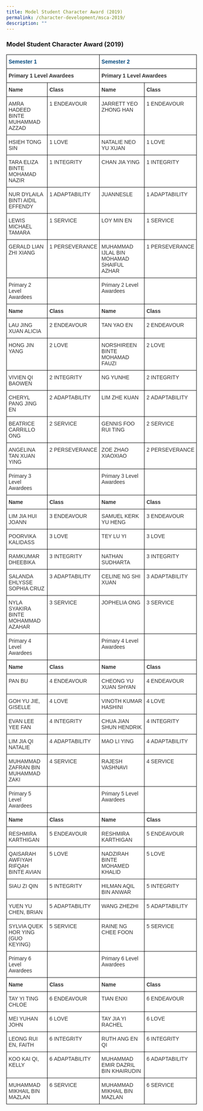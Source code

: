 ```yaml
---
title: Model Student Character Award (2019)
permalink: /character-development/msca-2019/
description: ""
---
```

### Model Student Character Award (2019)

<table style="border-collapse:collapse;border-spacing:0" class="tg"><thead><tr><th style="background-color:#FFF;border-color:#000000;border-style:solid;border-width:1px;color:#03497E;font-family:Arial, sans-serif;font-size:14px;font-weight:bold;overflow:hidden;padding:10px 5px;text-align:left;vertical-align:top;word-break:normal" colspan="2"><span style="font-weight:bold;color:#03497E;background-color:#FFF">Semester 1</span></th><th style="background-color:#FFF;border-color:#000000;border-style:solid;border-width:1px;color:#03497E;font-family:Arial, sans-serif;font-size:14px;font-weight:bold;overflow:hidden;padding:10px 5px;text-align:left;vertical-align:top;word-break:normal" colspan="2"><span style="font-weight:bold;color:#03497E;background-color:#FFF">Semester 2</span></th></tr></thead><tbody><tr><td style="background-color:#FFF;border-color:#000000;border-style:solid;border-width:1px;color:#303030;font-family:Arial, sans-serif;font-size:14px;font-weight:bold;overflow:hidden;padding:10px 5px;text-align:left;vertical-align:top;word-break:normal" colspan="2"><span style="font-weight:bold;color:#303030;background-color:#FFF">Primary 1 Level Awardees</span></td><td style="background-color:#FFF;border-color:#000000;border-style:solid;border-width:1px;color:#303030;font-family:Arial, sans-serif;font-size:14px;font-weight:bold;overflow:hidden;padding:10px 5px;text-align:left;vertical-align:top;word-break:normal" colspan="2"><span style="font-weight:bold;color:#303030;background-color:#FFF">Primary 1 Level Awardees</span></td></tr><tr><td style="background-color:#FFF;border-color:#000000;border-style:solid;border-width:1px;color:#303030;font-family:Arial, sans-serif;font-size:14px;font-weight:bold;overflow:hidden;padding:10px 5px;text-align:left;vertical-align:top;word-break:normal"><span style="font-weight:bold;color:#303030;background-color:#FFF">Name</span></td><td style="background-color:#FFF;border-color:#000000;border-style:solid;border-width:1px;color:#303030;font-family:Arial, sans-serif;font-size:14px;font-weight:bold;overflow:hidden;padding:10px 5px;text-align:left;vertical-align:top;word-break:normal"><span style="font-weight:bold;color:#303030;background-color:#FFF">Class</span></td><td style="background-color:#FFF;border-color:#000000;border-style:solid;border-width:1px;color:#303030;font-family:Arial, sans-serif;font-size:14px;font-weight:bold;overflow:hidden;padding:10px 5px;text-align:left;vertical-align:top;word-break:normal"><span style="font-weight:bold;color:#303030;background-color:#FFF">Name</span></td><td style="background-color:#FFF;border-color:#000000;border-style:solid;border-width:1px;color:#303030;font-family:Arial, sans-serif;font-size:14px;font-weight:bold;overflow:hidden;padding:10px 5px;text-align:left;vertical-align:top;word-break:normal"><span style="font-weight:bold;color:#303030;background-color:#FFF">Class</span></td></tr><tr><td style="background-color:#FFF;border-color:#000000;border-style:solid;border-width:1px;color:#303030;font-family:Arial, sans-serif;font-size:14px;overflow:hidden;padding:10px 5px;text-align:left;vertical-align:top;word-break:normal"><span style="color:#303030;background-color:#FFF">AMRA HADEED BINTE MUHAMMAD AZZAD  </span><br></td><td style="background-color:#FFF;border-color:#000000;border-style:solid;border-width:1px;color:#303030;font-family:Arial, sans-serif;font-size:14px;overflow:hidden;padding:10px 5px;text-align:left;vertical-align:top;word-break:normal"><span style="color:#303030;background-color:#FFF">1 ENDEAVOUR</span></td><td style="background-color:#FFF;border-color:#000000;border-style:solid;border-width:1px;color:#303030;font-family:Arial, sans-serif;font-size:14px;overflow:hidden;padding:10px 5px;text-align:left;vertical-align:top;word-break:normal"><span style="color:#303030;background-color:#FFF">JARRETT YEO ZHONG HAN</span><br></td><td style="background-color:#FFF;border-color:#000000;border-style:solid;border-width:1px;color:#303030;font-family:Arial, sans-serif;font-size:14px;overflow:hidden;padding:10px 5px;text-align:left;vertical-align:top;word-break:normal"><span style="color:#303030;background-color:#FFF">1 ENDEAVOUR</span></td></tr><tr><td style="background-color:#FFF;border-color:#000000;border-style:solid;border-width:1px;color:#303030;font-family:Arial, sans-serif;font-size:14px;overflow:hidden;padding:10px 5px;text-align:left;vertical-align:top;word-break:normal"><span style="color:#303030;background-color:#FFF">HSIEH TONG SIN </span><br></td><td style="background-color:#FFF;border-color:#000000;border-style:solid;border-width:1px;color:#303030;font-family:Arial, sans-serif;font-size:14px;overflow:hidden;padding:10px 5px;text-align:left;vertical-align:top;word-break:normal"><span style="color:#303030;background-color:#FFF">1 LOVE</span></td><td style="background-color:#FFF;border-color:#000000;border-style:solid;border-width:1px;color:#303030;font-family:Arial, sans-serif;font-size:14px;overflow:hidden;padding:10px 5px;text-align:left;vertical-align:top;word-break:normal"><span style="color:#303030;background-color:#FFF">NATALIE NEO YU XUAN</span><br></td><td style="background-color:#FFF;border-color:#000000;border-style:solid;border-width:1px;color:#303030;font-family:Arial, sans-serif;font-size:14px;overflow:hidden;padding:10px 5px;text-align:left;vertical-align:top;word-break:normal"><span style="color:#303030;background-color:#FFF">1 LOVE</span></td></tr><tr><td style="background-color:#FFF;border-color:#000000;border-style:solid;border-width:1px;color:#303030;font-family:Arial, sans-serif;font-size:14px;overflow:hidden;padding:10px 5px;text-align:left;vertical-align:top;word-break:normal"><span style="color:#303030;background-color:#FFF">TARA ELIZA BINTE MOHAMAD NAZIR</span><br></td><td style="background-color:#FFF;border-color:#000000;border-style:solid;border-width:1px;color:#303030;font-family:Arial, sans-serif;font-size:14px;overflow:hidden;padding:10px 5px;text-align:left;vertical-align:top;word-break:normal"><span style="color:#303030;background-color:#FFF">1 INTEGRITY</span></td><td style="background-color:#FFF;border-color:#000000;border-style:solid;border-width:1px;color:#303030;font-family:Arial, sans-serif;font-size:14px;overflow:hidden;padding:10px 5px;text-align:left;vertical-align:top;word-break:normal"><span style="color:#303030;background-color:#FFF">CHAN JIA YING</span><br></td><td style="background-color:#FFF;border-color:#000000;border-style:solid;border-width:1px;color:#303030;font-family:Arial, sans-serif;font-size:14px;overflow:hidden;padding:10px 5px;text-align:left;vertical-align:top;word-break:normal"><span style="color:#303030;background-color:#FFF">1 INTEGRITY</span></td></tr><tr><td style="background-color:#FFF;border-color:#000000;border-style:solid;border-width:1px;color:#303030;font-family:Arial, sans-serif;font-size:14px;overflow:hidden;padding:10px 5px;text-align:left;vertical-align:top;word-break:normal"><span style="color:#303030;background-color:#FFF">NUR DYLAILA BINTI AIDIL EFFENDY</span><br></td><td style="background-color:#FFF;border-color:#000000;border-style:solid;border-width:1px;color:#303030;font-family:Arial, sans-serif;font-size:14px;overflow:hidden;padding:10px 5px;text-align:left;vertical-align:top;word-break:normal"><span style="color:#303030;background-color:#FFF">1 ADAPTABILITY</span></td><td style="background-color:#FFF;border-color:#000000;border-style:solid;border-width:1px;color:#303030;font-family:Arial, sans-serif;font-size:14px;overflow:hidden;padding:10px 5px;text-align:left;vertical-align:top;word-break:normal"><span style="color:#303030;background-color:#FFF">JUANNESLE</span><br></td><td style="background-color:#FFF;border-color:#000000;border-style:solid;border-width:1px;color:#303030;font-family:Arial, sans-serif;font-size:14px;overflow:hidden;padding:10px 5px;text-align:left;vertical-align:top;word-break:normal"><span style="color:#303030;background-color:#FFF">1 ADAPTABILITY</span></td></tr><tr><td style="background-color:#FFF;border-color:#000000;border-style:solid;border-width:1px;color:#303030;font-family:Arial, sans-serif;font-size:14px;overflow:hidden;padding:10px 5px;text-align:left;vertical-align:top;word-break:normal"><span style="color:#303030;background-color:#FFF">LEWIS MICHAEL TAMARA</span><br></td><td style="background-color:#FFF;border-color:#000000;border-style:solid;border-width:1px;color:#303030;font-family:Arial, sans-serif;font-size:14px;overflow:hidden;padding:10px 5px;text-align:left;vertical-align:top;word-break:normal"><span style="color:#303030;background-color:#FFF">1 SERVICE</span></td><td style="background-color:#FFF;border-color:#000000;border-style:solid;border-width:1px;color:#303030;font-family:Arial, sans-serif;font-size:14px;overflow:hidden;padding:10px 5px;text-align:left;vertical-align:top;word-break:normal"><span style="color:#303030;background-color:#FFF">LOY MIN EN </span><br></td><td style="background-color:#FFF;border-color:#000000;border-style:solid;border-width:1px;color:#303030;font-family:Arial, sans-serif;font-size:14px;overflow:hidden;padding:10px 5px;text-align:left;vertical-align:top;word-break:normal"><span style="color:#303030;background-color:#FFF">1 SERVICE</span></td></tr><tr><td style="background-color:#FFF;border-color:#000000;border-style:solid;border-width:1px;color:#303030;font-family:Arial, sans-serif;font-size:14px;overflow:hidden;padding:10px 5px;text-align:left;vertical-align:top;word-break:normal"><span style="color:#303030;background-color:#FFF">GERALD LIAN ZHI XIANG</span></td><td style="background-color:#FFF;border-color:#000000;border-style:solid;border-width:1px;color:#303030;font-family:Arial, sans-serif;font-size:14px;overflow:hidden;padding:10px 5px;text-align:left;vertical-align:top;word-break:normal"><span style="color:#303030;background-color:#FFF">1 PERSEVERANCE</span><br></td><td style="background-color:#FFF;border-color:#000000;border-style:solid;border-width:1px;color:#303030;font-family:Arial, sans-serif;font-size:14px;overflow:hidden;padding:10px 5px;text-align:left;vertical-align:top;word-break:normal"><span style="color:#303030;background-color:#FFF">MUHAMMAD IJLAL BIN MOHAMAD SHAIFUL AZHAR</span><br></td><td style="background-color:#FFF;border-color:#000000;border-style:solid;border-width:1px;color:#303030;font-family:Arial, sans-serif;font-size:14px;overflow:hidden;padding:10px 5px;text-align:left;vertical-align:top;word-break:normal"><span style="color:#303030;background-color:#FFF">1 PERSEVERANCE</span><br><br></td></tr><tr><td style="background-color:#FFF;border-color:#000000;border-style:solid;border-width:1px;color:#303030;font-family:Arial, sans-serif;font-size:14px;overflow:hidden;padding:10px 5px;text-align:left;vertical-align:top;word-break:normal"><span style="color:#303030;background-color:#FFF">Primary 2 Level Awardees</span></td><td style="background-color:#FFF;border-color:#000000;border-style:solid;border-width:1px;color:#303030;font-family:Arial, sans-serif;font-size:14px;overflow:hidden;padding:10px 5px;text-align:left;vertical-align:top;word-break:normal"></td><td style="background-color:#FFF;border-color:#000000;border-style:solid;border-width:1px;color:#303030;font-family:Arial, sans-serif;font-size:14px;overflow:hidden;padding:10px 5px;text-align:left;vertical-align:top;word-break:normal"><span style="color:#303030;background-color:#FFF">Primary 2 Level Awardees</span></td><td style="background-color:#FFF;border-color:#000000;border-style:solid;border-width:1px;color:#303030;font-family:Arial, sans-serif;font-size:14px;overflow:hidden;padding:10px 5px;text-align:left;vertical-align:top;word-break:normal"></td></tr><tr><td style="background-color:#FFF;border-color:#000000;border-style:solid;border-width:1px;color:#303030;font-family:Arial, sans-serif;font-size:14px;font-weight:bold;overflow:hidden;padding:10px 5px;text-align:left;vertical-align:top;word-break:normal"><span style="font-weight:bold;color:#303030;background-color:#FFF">Name</span></td><td style="background-color:#FFF;border-color:#000000;border-style:solid;border-width:1px;color:#303030;font-family:Arial, sans-serif;font-size:14px;font-weight:bold;overflow:hidden;padding:10px 5px;text-align:left;vertical-align:top;word-break:normal"><span style="font-weight:bold;color:#303030;background-color:#FFF">Class</span></td><td style="background-color:#FFF;border-color:#000000;border-style:solid;border-width:1px;color:#303030;font-family:Arial, sans-serif;font-size:14px;font-weight:bold;overflow:hidden;padding:10px 5px;text-align:left;vertical-align:top;word-break:normal"><span style="font-weight:bold;color:#303030;background-color:#FFF">Name</span></td><td style="background-color:#FFF;border-color:#000000;border-style:solid;border-width:1px;color:#303030;font-family:Arial, sans-serif;font-size:14px;font-weight:bold;overflow:hidden;padding:10px 5px;text-align:left;vertical-align:top;word-break:normal"><span style="font-weight:bold;color:#303030;background-color:#FFF">Class</span></td></tr><tr><td style="background-color:#FFF;border-color:#000000;border-style:solid;border-width:1px;color:#303030;font-family:Arial, sans-serif;font-size:14px;overflow:hidden;padding:10px 5px;text-align:left;vertical-align:top;word-break:normal"><span style="color:#303030;background-color:#FFF">LAU JING XUAN ALICIA </span><br></td><td style="background-color:#FFF;border-color:#000000;border-style:solid;border-width:1px;color:#303030;font-family:Arial, sans-serif;font-size:14px;overflow:hidden;padding:10px 5px;text-align:left;vertical-align:top;word-break:normal"><span style="color:#303030;background-color:#FFF">2 </span><span style="font-weight:inherit;font-style:inherit;background-color:initial">ENDEAVOUR</span></td><td style="background-color:#FFF;border-color:#000000;border-style:solid;border-width:1px;color:#303030;font-family:Arial, sans-serif;font-size:14px;overflow:hidden;padding:10px 5px;text-align:left;vertical-align:top;word-break:normal"><span style="color:#303030;background-color:#FFF">TAN YAO EN</span><br></td><td style="background-color:#FFF;border-color:#000000;border-style:solid;border-width:1px;color:#303030;font-family:Arial, sans-serif;font-size:14px;overflow:hidden;padding:10px 5px;text-align:left;vertical-align:top;word-break:normal"><span style="color:#303030;background-color:#FFF">2 </span><span style="font-weight:inherit;font-style:inherit;background-color:initial">ENDEAVOUR</span></td></tr><tr><td style="background-color:#FFF;border-color:#000000;border-style:solid;border-width:1px;color:#303030;font-family:Arial, sans-serif;font-size:14px;overflow:hidden;padding:10px 5px;text-align:left;vertical-align:top;word-break:normal"><span style="color:#303030;background-color:#FFF">HONG JIN YANG</span><br></td><td style="background-color:#FFF;border-color:#000000;border-style:solid;border-width:1px;color:#303030;font-family:Arial, sans-serif;font-size:14px;overflow:hidden;padding:10px 5px;text-align:left;vertical-align:top;word-break:normal"><span style="color:#303030;background-color:#FFF">2 </span><span style="font-weight:inherit;font-style:inherit;background-color:initial">LOVE</span></td><td style="background-color:#FFF;border-color:#000000;border-style:solid;border-width:1px;color:#303030;font-family:Arial, sans-serif;font-size:14px;overflow:hidden;padding:10px 5px;text-align:left;vertical-align:top;word-break:normal"><span style="color:#303030;background-color:#FFF">NORSHIREEN BINTE MOHAMAD FAUZI</span><br></td><td style="background-color:#FFF;border-color:#000000;border-style:solid;border-width:1px;color:#303030;font-family:Arial, sans-serif;font-size:14px;overflow:hidden;padding:10px 5px;text-align:left;vertical-align:top;word-break:normal"><span style="color:#303030;background-color:#FFF">2 </span><span style="font-weight:inherit;font-style:inherit;background-color:initial">LOVE</span></td></tr><tr><td style="background-color:#FFF;border-color:#000000;border-style:solid;border-width:1px;color:#303030;font-family:Arial, sans-serif;font-size:14px;overflow:hidden;padding:10px 5px;text-align:left;vertical-align:top;word-break:normal"><span style="color:#303030;background-color:#FFF">VIVIEN QI BAOWEN  </span><br></td><td style="background-color:#FFF;border-color:#000000;border-style:solid;border-width:1px;color:#303030;font-family:Arial, sans-serif;font-size:14px;overflow:hidden;padding:10px 5px;text-align:left;vertical-align:top;word-break:normal"><span style="color:#303030;background-color:#FFF">2 </span><span style="font-weight:inherit;font-style:inherit;background-color:initial">INTEGRITY</span></td><td style="background-color:#FFF;border-color:#000000;border-style:solid;border-width:1px;color:#303030;font-family:Arial, sans-serif;font-size:14px;overflow:hidden;padding:10px 5px;text-align:left;vertical-align:top;word-break:normal"><span style="color:#303030;background-color:#FFF">NG YUNHE</span><br></td><td style="background-color:#FFF;border-color:#000000;border-style:solid;border-width:1px;color:#303030;font-family:Arial, sans-serif;font-size:14px;overflow:hidden;padding:10px 5px;text-align:left;vertical-align:top;word-break:normal"><span style="color:#303030;background-color:#FFF">2 </span><span style="font-weight:inherit;font-style:inherit;background-color:initial">INTEGRITY</span></td></tr><tr><td style="background-color:#FFF;border-color:#000000;border-style:solid;border-width:1px;color:#303030;font-family:Arial, sans-serif;font-size:14px;overflow:hidden;padding:10px 5px;text-align:left;vertical-align:top;word-break:normal"><span style="color:#303030;background-color:#FFF">CHERYL PANG JING EN</span><br></td><td style="background-color:#FFF;border-color:#000000;border-style:solid;border-width:1px;color:#303030;font-family:Arial, sans-serif;font-size:14px;overflow:hidden;padding:10px 5px;text-align:left;vertical-align:top;word-break:normal"><span style="color:#303030;background-color:#FFF">2 </span><span style="font-weight:inherit;font-style:inherit;background-color:initial">ADAPTABILITY</span></td><td style="background-color:#FFF;border-color:#000000;border-style:solid;border-width:1px;color:#303030;font-family:Arial, sans-serif;font-size:14px;overflow:hidden;padding:10px 5px;text-align:left;vertical-align:top;word-break:normal"><span style="color:#303030;background-color:#FFF">LIM ZHE KUAN</span><br></td><td style="background-color:#FFF;border-color:#000000;border-style:solid;border-width:1px;color:#303030;font-family:Arial, sans-serif;font-size:14px;overflow:hidden;padding:10px 5px;text-align:left;vertical-align:top;word-break:normal"><span style="color:#303030;background-color:#FFF">2 </span><span style="font-weight:inherit;font-style:inherit;background-color:initial">ADAPTABILITY</span></td></tr><tr><td style="background-color:#FFF;border-color:#000000;border-style:solid;border-width:1px;color:#303030;font-family:Arial, sans-serif;font-size:14px;overflow:hidden;padding:10px 5px;text-align:left;vertical-align:top;word-break:normal"><span style="color:#303030;background-color:#FFF">BEATRICE CARRILLO ONG </span><br></td><td style="background-color:#FFF;border-color:#000000;border-style:solid;border-width:1px;color:#303030;font-family:Arial, sans-serif;font-size:14px;overflow:hidden;padding:10px 5px;text-align:left;vertical-align:top;word-break:normal"><span style="color:#303030;background-color:#FFF">2 </span><span style="font-weight:inherit;font-style:inherit;background-color:initial">SERVICE</span></td><td style="background-color:#FFF;border-color:#000000;border-style:solid;border-width:1px;color:#303030;font-family:Arial, sans-serif;font-size:14px;overflow:hidden;padding:10px 5px;text-align:left;vertical-align:top;word-break:normal"><span style="color:#303030;background-color:#FFF">GENNIS FOO RUI TING</span><br></td><td style="background-color:#FFF;border-color:#000000;border-style:solid;border-width:1px;color:#303030;font-family:Arial, sans-serif;font-size:14px;overflow:hidden;padding:10px 5px;text-align:left;vertical-align:top;word-break:normal"><span style="color:#303030;background-color:#FFF">2 </span><span style="font-weight:inherit;font-style:inherit;background-color:initial">SERVICE</span></td></tr><tr><td style="background-color:#FFF;border-color:#000000;border-style:solid;border-width:1px;color:#303030;font-family:Arial, sans-serif;font-size:14px;overflow:hidden;padding:10px 5px;text-align:left;vertical-align:top;word-break:normal"><span style="color:#303030;background-color:#FFF">ANGELINA TAN XUAN YING</span><br></td><td style="background-color:#FFF;border-color:#000000;border-style:solid;border-width:1px;color:#303030;font-family:Arial, sans-serif;font-size:14px;overflow:hidden;padding:10px 5px;text-align:left;vertical-align:top;word-break:normal"><span style="color:#303030;background-color:#FFF">2 </span><span style="font-weight:inherit;font-style:inherit;background-color:initial">PERSEVERANCE</span></td><td style="background-color:#FFF;border-color:#000000;border-style:solid;border-width:1px;color:#303030;font-family:Arial, sans-serif;font-size:14px;overflow:hidden;padding:10px 5px;text-align:left;vertical-align:top;word-break:normal"><span style="color:#303030;background-color:#FFF">ZOE ZHAO XIAOXIAO</span><br></td><td style="background-color:#FFF;border-color:#000000;border-style:solid;border-width:1px;color:#303030;font-family:Arial, sans-serif;font-size:14px;overflow:hidden;padding:10px 5px;text-align:left;vertical-align:top;word-break:normal"><span style="color:#303030;background-color:#FFF">2 </span><span style="font-weight:inherit;font-style:inherit;background-color:initial">PERSEVERANCE</span></td></tr><tr><td style="background-color:#FFF;border-color:#000000;border-style:solid;border-width:1px;color:#303030;font-family:Arial, sans-serif;font-size:14px;overflow:hidden;padding:10px 5px;text-align:left;vertical-align:top;word-break:normal"><span style="color:#303030;background-color:#FFF">Primary 3 Level Awardees</span></td><td style="background-color:#FFF;border-color:#000000;border-style:solid;border-width:1px;color:#303030;font-family:Arial, sans-serif;font-size:14px;overflow:hidden;padding:10px 5px;text-align:left;vertical-align:top;word-break:normal"></td><td style="background-color:#FFF;border-color:#000000;border-style:solid;border-width:1px;color:#303030;font-family:Arial, sans-serif;font-size:14px;overflow:hidden;padding:10px 5px;text-align:left;vertical-align:top;word-break:normal"><span style="color:#303030;background-color:#FFF">Primary 3 Level Awardees</span></td><td style="background-color:#FFF;border-color:#000000;border-style:solid;border-width:1px;color:#303030;font-family:Arial, sans-serif;font-size:14px;overflow:hidden;padding:10px 5px;text-align:left;vertical-align:top;word-break:normal"></td></tr><tr><td style="background-color:#FFF;border-color:#000000;border-style:solid;border-width:1px;color:#303030;font-family:Arial, sans-serif;font-size:14px;font-weight:bold;overflow:hidden;padding:10px 5px;text-align:left;vertical-align:top;word-break:normal"><span style="font-weight:bold;color:#303030;background-color:#FFF">Name</span></td><td style="background-color:#FFF;border-color:#000000;border-style:solid;border-width:1px;color:#303030;font-family:Arial, sans-serif;font-size:14px;font-weight:bold;overflow:hidden;padding:10px 5px;text-align:left;vertical-align:top;word-break:normal"><span style="font-weight:bold;color:#303030;background-color:#FFF">Class</span></td><td style="background-color:#FFF;border-color:#000000;border-style:solid;border-width:1px;color:#303030;font-family:Arial, sans-serif;font-size:14px;font-weight:bold;overflow:hidden;padding:10px 5px;text-align:left;vertical-align:top;word-break:normal"><span style="font-weight:bold;color:#303030;background-color:#FFF">Name</span></td><td style="background-color:#FFF;border-color:#000000;border-style:solid;border-width:1px;color:#303030;font-family:Arial, sans-serif;font-size:14px;font-weight:bold;overflow:hidden;padding:10px 5px;text-align:left;vertical-align:top;word-break:normal"><span style="font-weight:bold;color:#303030;background-color:#FFF">Class</span></td></tr><tr><td style="background-color:#FFF;border-color:#000000;border-style:solid;border-width:1px;color:#303030;font-family:Arial, sans-serif;font-size:14px;overflow:hidden;padding:10px 5px;text-align:left;vertical-align:top;word-break:normal"><span style="color:#303030;background-color:#FFF">LIM JIA HUI JOANN</span><br></td><td style="background-color:#FFF;border-color:#000000;border-style:solid;border-width:1px;color:#303030;font-family:Arial, sans-serif;font-size:14px;overflow:hidden;padding:10px 5px;text-align:left;vertical-align:top;word-break:normal"><span style="color:#303030;background-color:#FFF">3 </span><span style="font-weight:inherit;font-style:inherit;background-color:initial">ENDEAVOUR</span></td><td style="background-color:#FFF;border-color:#000000;border-style:solid;border-width:1px;color:#303030;font-family:Arial, sans-serif;font-size:14px;overflow:hidden;padding:10px 5px;text-align:left;vertical-align:top;word-break:normal"><span style="color:#303030;background-color:#FFF">SAMUEL KERK YU HENG</span><br></td><td style="background-color:#FFF;border-color:#000000;border-style:solid;border-width:1px;color:#303030;font-family:Arial, sans-serif;font-size:14px;overflow:hidden;padding:10px 5px;text-align:left;vertical-align:top;word-break:normal"><span style="color:#303030;background-color:#FFF">3 </span><span style="font-weight:inherit;font-style:inherit;background-color:initial">ENDEAVOUR</span></td></tr><tr><td style="background-color:#FFF;border-color:#000000;border-style:solid;border-width:1px;color:#303030;font-family:Arial, sans-serif;font-size:14px;overflow:hidden;padding:10px 5px;text-align:left;vertical-align:top;word-break:normal"><span style="color:#303030;background-color:#FFF">POORVIKA KALIDASS </span><br></td><td style="background-color:#FFF;border-color:#000000;border-style:solid;border-width:1px;color:#303030;font-family:Arial, sans-serif;font-size:14px;overflow:hidden;padding:10px 5px;text-align:left;vertical-align:top;word-break:normal"><span style="color:#303030;background-color:#FFF">3 </span><span style="font-weight:inherit;font-style:inherit;background-color:initial">LOVE</span></td><td style="background-color:#FFF;border-color:#000000;border-style:solid;border-width:1px;color:#303030;font-family:Arial, sans-serif;font-size:14px;overflow:hidden;padding:10px 5px;text-align:left;vertical-align:top;word-break:normal"><span style="color:#303030;background-color:#FFF">TEY LU YI</span><br></td><td style="background-color:#FFF;border-color:#000000;border-style:solid;border-width:1px;color:#303030;font-family:Arial, sans-serif;font-size:14px;overflow:hidden;padding:10px 5px;text-align:left;vertical-align:top;word-break:normal"><span style="color:#303030;background-color:#FFF">3 </span><span style="font-weight:inherit;font-style:inherit;background-color:initial">LOVE</span></td></tr><tr><td style="background-color:#FFF;border-color:#000000;border-style:solid;border-width:1px;color:#303030;font-family:Arial, sans-serif;font-size:14px;overflow:hidden;padding:10px 5px;text-align:left;vertical-align:top;word-break:normal"><span style="color:#303030;background-color:#FFF">RAMKUMAR DHEEBIKA</span><br></td><td style="background-color:#FFF;border-color:#000000;border-style:solid;border-width:1px;color:#303030;font-family:Arial, sans-serif;font-size:14px;overflow:hidden;padding:10px 5px;text-align:left;vertical-align:top;word-break:normal"><span style="color:#303030;background-color:#FFF">3 </span><span style="font-weight:inherit;font-style:inherit;background-color:initial">INTEGRITY</span></td><td style="background-color:#FFF;border-color:#000000;border-style:solid;border-width:1px;color:#303030;font-family:Arial, sans-serif;font-size:14px;overflow:hidden;padding:10px 5px;text-align:left;vertical-align:top;word-break:normal"><span style="color:#303030;background-color:#FFF">NATHAN SUDHARTA</span><br></td><td style="background-color:#FFF;border-color:#000000;border-style:solid;border-width:1px;color:#303030;font-family:Arial, sans-serif;font-size:14px;overflow:hidden;padding:10px 5px;text-align:left;vertical-align:top;word-break:normal"><span style="color:#303030;background-color:#FFF">3 </span><span style="font-weight:inherit;font-style:inherit;background-color:initial">INTEGRITY</span></td></tr><tr><td style="background-color:#FFF;border-color:#000000;border-style:solid;border-width:1px;color:#303030;font-family:Arial, sans-serif;font-size:14px;overflow:hidden;padding:10px 5px;text-align:left;vertical-align:top;word-break:normal"><span style="color:#303030;background-color:#FFF">SALANDA EHLYSSE SOPHIA CRUZ</span><br></td><td style="background-color:#FFF;border-color:#000000;border-style:solid;border-width:1px;color:#303030;font-family:Arial, sans-serif;font-size:14px;overflow:hidden;padding:10px 5px;text-align:left;vertical-align:top;word-break:normal"><span style="color:#303030;background-color:#FFF">3 </span><span style="font-weight:inherit;font-style:inherit;background-color:initial">ADAPTABILITY</span></td><td style="background-color:#FFF;border-color:#000000;border-style:solid;border-width:1px;color:#303030;font-family:Arial, sans-serif;font-size:14px;overflow:hidden;padding:10px 5px;text-align:left;vertical-align:top;word-break:normal"><span style="color:#303030;background-color:#FFF">CELINE NG SHI XUAN</span><br></td><td style="background-color:#FFF;border-color:#000000;border-style:solid;border-width:1px;color:#303030;font-family:Arial, sans-serif;font-size:14px;overflow:hidden;padding:10px 5px;text-align:left;vertical-align:top;word-break:normal"><span style="color:#303030;background-color:#FFF">3 </span><span style="font-weight:inherit;font-style:inherit;background-color:initial">ADAPTABILITY</span></td></tr><tr><td style="background-color:#FFF;border-color:#000000;border-style:solid;border-width:1px;color:#303030;font-family:Arial, sans-serif;font-size:14px;overflow:hidden;padding:10px 5px;text-align:left;vertical-align:top;word-break:normal"><span style="color:#303030;background-color:#FFF">NYLA SYAKIRA BINTE MOHAMMAD AZAHAR</span><br></td><td style="background-color:#FFF;border-color:#000000;border-style:solid;border-width:1px;color:#303030;font-family:Arial, sans-serif;font-size:14px;overflow:hidden;padding:10px 5px;text-align:left;vertical-align:top;word-break:normal"><span style="color:#303030;background-color:#FFF">3 </span><span style="font-weight:inherit;font-style:inherit;background-color:initial">SERVICE</span></td><td style="background-color:#FFF;border-color:#000000;border-style:solid;border-width:1px;color:#303030;font-family:Arial, sans-serif;font-size:14px;overflow:hidden;padding:10px 5px;text-align:left;vertical-align:top;word-break:normal"><span style="color:#303030;background-color:#FFF">JOPHELIA ONG</span><br></td><td style="background-color:#FFF;border-color:#000000;border-style:solid;border-width:1px;color:#303030;font-family:Arial, sans-serif;font-size:14px;overflow:hidden;padding:10px 5px;text-align:left;vertical-align:top;word-break:normal"><span style="color:#303030;background-color:#FFF">3 </span><span style="font-weight:inherit;font-style:inherit;background-color:initial">SERVICE</span></td></tr><tr><td style="background-color:#FFF;border-color:#000000;border-style:solid;border-width:1px;color:#303030;font-family:Arial, sans-serif;font-size:14px;overflow:hidden;padding:10px 5px;text-align:left;vertical-align:top;word-break:normal"><span style="color:#303030;background-color:#FFF">Primary 4 Level Awardees</span></td><td style="background-color:#FFF;border-color:#000000;border-style:solid;border-width:1px;color:#303030;font-family:Arial, sans-serif;font-size:14px;overflow:hidden;padding:10px 5px;text-align:left;vertical-align:top;word-break:normal"></td><td style="background-color:#FFF;border-color:#000000;border-style:solid;border-width:1px;color:#303030;font-family:Arial, sans-serif;font-size:14px;overflow:hidden;padding:10px 5px;text-align:left;vertical-align:top;word-break:normal"><span style="color:#303030;background-color:#FFF">Primary 4 Level Awardees</span></td><td style="background-color:#FFF;border-color:#000000;border-style:solid;border-width:1px;color:#303030;font-family:Arial, sans-serif;font-size:14px;overflow:hidden;padding:10px 5px;text-align:left;vertical-align:top;word-break:normal"></td></tr><tr><td style="background-color:#FFF;border-color:#000000;border-style:solid;border-width:1px;color:#303030;font-family:Arial, sans-serif;font-size:14px;font-weight:bold;overflow:hidden;padding:10px 5px;text-align:left;vertical-align:top;word-break:normal"><span style="font-weight:bold;color:#303030;background-color:#FFF">Name</span></td><td style="background-color:#FFF;border-color:#000000;border-style:solid;border-width:1px;color:#303030;font-family:Arial, sans-serif;font-size:14px;font-weight:bold;overflow:hidden;padding:10px 5px;text-align:left;vertical-align:top;word-break:normal"><span style="font-weight:bold;color:#303030;background-color:#FFF">Class</span></td><td style="background-color:#FFF;border-color:#000000;border-style:solid;border-width:1px;color:#303030;font-family:Arial, sans-serif;font-size:14px;font-weight:bold;overflow:hidden;padding:10px 5px;text-align:left;vertical-align:top;word-break:normal"><span style="font-weight:bold;color:#303030;background-color:#FFF">Name</span></td><td style="background-color:#FFF;border-color:#000000;border-style:solid;border-width:1px;color:#303030;font-family:Arial, sans-serif;font-size:14px;font-weight:bold;overflow:hidden;padding:10px 5px;text-align:left;vertical-align:top;word-break:normal"><span style="font-weight:bold;color:#303030;background-color:#FFF">Class</span></td></tr><tr><td style="background-color:#FFF;border-color:#000000;border-style:solid;border-width:1px;color:#303030;font-family:Arial, sans-serif;font-size:14px;overflow:hidden;padding:10px 5px;text-align:left;vertical-align:top;word-break:normal"><span style="color:#303030;background-color:#FFF">PAN BU</span><br></td><td style="background-color:#FFF;border-color:#000000;border-style:solid;border-width:1px;color:#303030;font-family:Arial, sans-serif;font-size:14px;overflow:hidden;padding:10px 5px;text-align:left;vertical-align:top;word-break:normal"><span style="color:#303030;background-color:#FFF">4 </span><span style="font-weight:inherit;font-style:inherit;background-color:initial">ENDEAVOUR</span></td><td style="background-color:#FFF;border-color:#000000;border-style:solid;border-width:1px;color:#303030;font-family:Arial, sans-serif;font-size:14px;overflow:hidden;padding:10px 5px;text-align:left;vertical-align:top;word-break:normal"><span style="color:#303030;background-color:#FFF">CHEONG YU XUAN SHYAN</span><br></td><td style="background-color:#FFF;border-color:#000000;border-style:solid;border-width:1px;color:#303030;font-family:Arial, sans-serif;font-size:14px;overflow:hidden;padding:10px 5px;text-align:left;vertical-align:top;word-break:normal"><span style="color:#303030;background-color:#FFF">4 </span><span style="font-weight:inherit;font-style:inherit;background-color:initial">ENDEAVOUR</span></td></tr><tr><td style="background-color:#FFF;border-color:#000000;border-style:solid;border-width:1px;color:#303030;font-family:Arial, sans-serif;font-size:14px;overflow:hidden;padding:10px 5px;text-align:left;vertical-align:top;word-break:normal"><span style="color:#303030;background-color:#FFF">GOH YU JIE, GISELLE </span><br></td><td style="background-color:#FFF;border-color:#000000;border-style:solid;border-width:1px;color:#303030;font-family:Arial, sans-serif;font-size:14px;overflow:hidden;padding:10px 5px;text-align:left;vertical-align:top;word-break:normal"><span style="color:#303030;background-color:#FFF">4 </span><span style="font-weight:inherit;font-style:inherit;background-color:initial">LOVE</span></td><td style="background-color:#FFF;border-color:#000000;border-style:solid;border-width:1px;color:#303030;font-family:Arial, sans-serif;font-size:14px;overflow:hidden;padding:10px 5px;text-align:left;vertical-align:top;word-break:normal"><span style="color:#303030;background-color:#FFF">VINOTH KUMAR HASHINI </span><br></td><td style="background-color:#FFF;border-color:#000000;border-style:solid;border-width:1px;color:#303030;font-family:Arial, sans-serif;font-size:14px;overflow:hidden;padding:10px 5px;text-align:left;vertical-align:top;word-break:normal"><span style="color:#303030;background-color:#FFF">4 </span><span style="font-weight:inherit;font-style:inherit;background-color:initial">LOVE</span></td></tr><tr><td style="background-color:#FFF;border-color:#000000;border-style:solid;border-width:1px;color:#303030;font-family:Arial, sans-serif;font-size:14px;overflow:hidden;padding:10px 5px;text-align:left;vertical-align:top;word-break:normal"><span style="color:#303030;background-color:#FFF">EVAN LEE YEE FAN </span><br></td><td style="background-color:#FFF;border-color:#000000;border-style:solid;border-width:1px;color:#303030;font-family:Arial, sans-serif;font-size:14px;overflow:hidden;padding:10px 5px;text-align:left;vertical-align:top;word-break:normal"><span style="color:#303030;background-color:#FFF">4 </span><span style="font-weight:inherit;font-style:inherit;background-color:initial">INTEGRITY</span></td><td style="background-color:#FFF;border-color:#000000;border-style:solid;border-width:1px;color:#303030;font-family:Arial, sans-serif;font-size:14px;overflow:hidden;padding:10px 5px;text-align:left;vertical-align:top;word-break:normal"><span style="color:#303030;background-color:#FFF">CHUA JIAN SHUN HENDRIK</span><br></td><td style="background-color:#FFF;border-color:#000000;border-style:solid;border-width:1px;color:#303030;font-family:Arial, sans-serif;font-size:14px;overflow:hidden;padding:10px 5px;text-align:left;vertical-align:top;word-break:normal"><span style="color:#303030;background-color:#FFF">4 </span><span style="font-weight:inherit;font-style:inherit;background-color:initial">INTEGRITY</span></td></tr><tr><td style="background-color:#FFF;border-color:#000000;border-style:solid;border-width:1px;color:#303030;font-family:Arial, sans-serif;font-size:14px;overflow:hidden;padding:10px 5px;text-align:left;vertical-align:top;word-break:normal"><span style="color:#303030;background-color:#FFF">LIM JIA QI NATALIE</span><br></td><td style="background-color:#FFF;border-color:#000000;border-style:solid;border-width:1px;color:#303030;font-family:Arial, sans-serif;font-size:14px;overflow:hidden;padding:10px 5px;text-align:left;vertical-align:top;word-break:normal"><span style="color:#303030;background-color:#FFF">4 </span><span style="font-weight:inherit;font-style:inherit;background-color:initial">ADAPTABILITY</span></td><td style="background-color:#FFF;border-color:#000000;border-style:solid;border-width:1px;color:#303030;font-family:Arial, sans-serif;font-size:14px;overflow:hidden;padding:10px 5px;text-align:left;vertical-align:top;word-break:normal"><span style="color:#303030;background-color:#FFF">MAO LI YING</span><br></td><td style="background-color:#FFF;border-color:#000000;border-style:solid;border-width:1px;color:#303030;font-family:Arial, sans-serif;font-size:14px;overflow:hidden;padding:10px 5px;text-align:left;vertical-align:top;word-break:normal"><span style="color:#303030;background-color:#FFF">4 </span><span style="font-weight:inherit;font-style:inherit;background-color:initial">ADAPTABILITY</span></td></tr><tr><td style="background-color:#FFF;border-color:#000000;border-style:solid;border-width:1px;color:#303030;font-family:Arial, sans-serif;font-size:14px;overflow:hidden;padding:10px 5px;text-align:left;vertical-align:top;word-break:normal"><span style="color:#303030;background-color:#FFF">MUHAMMAD ZAFRAN BIN MUHAMMAD ZAKI</span><br></td><td style="background-color:#FFF;border-color:#000000;border-style:solid;border-width:1px;color:#303030;font-family:Arial, sans-serif;font-size:14px;overflow:hidden;padding:10px 5px;text-align:left;vertical-align:top;word-break:normal"><span style="color:#303030;background-color:#FFF">4 </span><span style="font-weight:inherit;font-style:inherit;background-color:initial">SERVICE</span></td><td style="background-color:#FFF;border-color:#000000;border-style:solid;border-width:1px;color:#303030;font-family:Arial, sans-serif;font-size:14px;overflow:hidden;padding:10px 5px;text-align:left;vertical-align:top;word-break:normal"><span style="color:#303030;background-color:#FFF">RAJESH VASHNAVI</span><br></td><td style="background-color:#FFF;border-color:#000000;border-style:solid;border-width:1px;color:#303030;font-family:Arial, sans-serif;font-size:14px;overflow:hidden;padding:10px 5px;text-align:left;vertical-align:top;word-break:normal"><span style="color:#303030;background-color:#FFF">4 </span><span style="font-weight:inherit;font-style:inherit;background-color:initial">SERVICE</span></td></tr><tr><td style="background-color:#FFF;border-color:#000000;border-style:solid;border-width:1px;color:#303030;font-family:Arial, sans-serif;font-size:14px;overflow:hidden;padding:10px 5px;text-align:left;vertical-align:top;word-break:normal"><span style="color:#303030;background-color:#FFF">Primary 5 Level Awardees</span></td><td style="background-color:#FFF;border-color:#000000;border-style:solid;border-width:1px;color:#303030;font-family:Arial, sans-serif;font-size:14px;overflow:hidden;padding:10px 5px;text-align:left;vertical-align:top;word-break:normal"></td><td style="background-color:#FFF;border-color:#000000;border-style:solid;border-width:1px;color:#303030;font-family:Arial, sans-serif;font-size:14px;overflow:hidden;padding:10px 5px;text-align:left;vertical-align:top;word-break:normal"><span style="color:#303030;background-color:#FFF">Primary 5 Level Awardees</span></td><td style="background-color:#FFF;border-color:#000000;border-style:solid;border-width:1px;color:#303030;font-family:Arial, sans-serif;font-size:14px;overflow:hidden;padding:10px 5px;text-align:left;vertical-align:top;word-break:normal"></td></tr><tr><td style="background-color:#FFF;border-color:#000000;border-style:solid;border-width:1px;color:#303030;font-family:Arial, sans-serif;font-size:14px;font-weight:bold;overflow:hidden;padding:10px 5px;text-align:left;vertical-align:top;word-break:normal"><span style="font-weight:bold;color:#303030;background-color:#FFF">Name</span></td><td style="background-color:#FFF;border-color:#000000;border-style:solid;border-width:1px;color:#303030;font-family:Arial, sans-serif;font-size:14px;font-weight:bold;overflow:hidden;padding:10px 5px;text-align:left;vertical-align:top;word-break:normal"><span style="font-weight:bold;color:#303030;background-color:#FFF">Class</span></td><td style="background-color:#FFF;border-color:#000000;border-style:solid;border-width:1px;color:#303030;font-family:Arial, sans-serif;font-size:14px;font-weight:bold;overflow:hidden;padding:10px 5px;text-align:left;vertical-align:top;word-break:normal"><span style="font-weight:bold;color:#303030;background-color:#FFF">Name</span></td><td style="background-color:#FFF;border-color:#000000;border-style:solid;border-width:1px;color:#303030;font-family:Arial, sans-serif;font-size:14px;font-weight:bold;overflow:hidden;padding:10px 5px;text-align:left;vertical-align:top;word-break:normal"><span style="font-weight:bold;color:#303030;background-color:#FFF">Class</span></td></tr><tr><td style="background-color:#FFF;border-color:#000000;border-style:solid;border-width:1px;color:#303030;font-family:Arial, sans-serif;font-size:14px;overflow:hidden;padding:10px 5px;text-align:left;vertical-align:top;word-break:normal"><span style="color:#303030;background-color:#FFF">RESHMIRA KARTHIGAN</span><br></td><td style="background-color:#FFF;border-color:#000000;border-style:solid;border-width:1px;color:#303030;font-family:Arial, sans-serif;font-size:14px;overflow:hidden;padding:10px 5px;text-align:left;vertical-align:top;word-break:normal"><span style="color:#303030;background-color:#FFF">5 </span><span style="font-weight:inherit;font-style:inherit;background-color:initial">ENDEAVOUR</span></td><td style="background-color:#FFF;border-color:#000000;border-style:solid;border-width:1px;color:#303030;font-family:Arial, sans-serif;font-size:14px;overflow:hidden;padding:10px 5px;text-align:left;vertical-align:top;word-break:normal"><span style="color:#303030;background-color:#FFF">RESHMIRA KARTHIGAN</span><br></td><td style="background-color:#FFF;border-color:#000000;border-style:solid;border-width:1px;color:#303030;font-family:Arial, sans-serif;font-size:14px;overflow:hidden;padding:10px 5px;text-align:left;vertical-align:top;word-break:normal"><span style="color:#303030;background-color:#FFF">5 </span><span style="font-weight:inherit;font-style:inherit;background-color:initial">ENDEAVOUR</span></td></tr><tr><td style="background-color:#FFF;border-color:#000000;border-style:solid;border-width:1px;color:#303030;font-family:Arial, sans-serif;font-size:14px;overflow:hidden;padding:10px 5px;text-align:left;vertical-align:top;word-break:normal"><span style="color:#303030;background-color:#FFF">QAISARAH AWFIYAH RIFQAH BINTE AVIAN</span><br></td><td style="background-color:#FFF;border-color:#000000;border-style:solid;border-width:1px;color:#303030;font-family:Arial, sans-serif;font-size:14px;overflow:hidden;padding:10px 5px;text-align:left;vertical-align:top;word-break:normal"><span style="color:#303030;background-color:#FFF">5</span><span style="font-weight:inherit;font-style:inherit;background-color:initial"> LOVE</span></td><td style="background-color:#FFF;border-color:#000000;border-style:solid;border-width:1px;color:#303030;font-family:Arial, sans-serif;font-size:14px;overflow:hidden;padding:10px 5px;text-align:left;vertical-align:top;word-break:normal"><span style="color:#303030;background-color:#FFF">NADZIRAH BINTE MOHAMED KHALID</span><br></td><td style="background-color:#FFF;border-color:#000000;border-style:solid;border-width:1px;color:#303030;font-family:Arial, sans-serif;font-size:14px;overflow:hidden;padding:10px 5px;text-align:left;vertical-align:top;word-break:normal"><span style="color:#303030;background-color:#FFF">5</span><span style="font-weight:inherit;font-style:inherit;background-color:initial"> LOVE</span></td></tr><tr><td style="background-color:#FFF;border-color:#000000;border-style:solid;border-width:1px;color:#303030;font-family:Arial, sans-serif;font-size:14px;overflow:hidden;padding:10px 5px;text-align:left;vertical-align:top;word-break:normal"><span style="color:#303030;background-color:#FFF">SIAU ZI QIN</span><br></td><td style="background-color:#FFF;border-color:#000000;border-style:solid;border-width:1px;color:#303030;font-family:Arial, sans-serif;font-size:14px;overflow:hidden;padding:10px 5px;text-align:left;vertical-align:top;word-break:normal"><span style="color:#303030;background-color:#FFF">5</span><span style="font-weight:inherit;font-style:inherit;background-color:initial"> INTEGRITY</span></td><td style="background-color:#FFF;border-color:#000000;border-style:solid;border-width:1px;color:#303030;font-family:Arial, sans-serif;font-size:14px;overflow:hidden;padding:10px 5px;text-align:left;vertical-align:top;word-break:normal"><span style="color:#303030;background-color:#FFF">HILMAN AQIL BIN ANWAR</span><br></td><td style="background-color:#FFF;border-color:#000000;border-style:solid;border-width:1px;color:#303030;font-family:Arial, sans-serif;font-size:14px;overflow:hidden;padding:10px 5px;text-align:left;vertical-align:top;word-break:normal"><span style="color:#303030;background-color:#FFF">5</span><span style="font-weight:inherit;font-style:inherit;background-color:initial"> INTEGRITY</span></td></tr><tr><td style="background-color:#FFF;border-color:#000000;border-style:solid;border-width:1px;color:#303030;font-family:Arial, sans-serif;font-size:14px;overflow:hidden;padding:10px 5px;text-align:left;vertical-align:top;word-break:normal"><span style="color:#303030;background-color:#FFF">YUEN YU CHEN, BRIAN</span><br></td><td style="background-color:#FFF;border-color:#000000;border-style:solid;border-width:1px;color:#303030;font-family:Arial, sans-serif;font-size:14px;overflow:hidden;padding:10px 5px;text-align:left;vertical-align:top;word-break:normal"><span style="color:#303030;background-color:#FFF">5</span><span style="font-weight:inherit;font-style:inherit;background-color:initial"> ADAPTABILITY</span></td><td style="background-color:#FFF;border-color:#000000;border-style:solid;border-width:1px;color:#303030;font-family:Arial, sans-serif;font-size:14px;overflow:hidden;padding:10px 5px;text-align:left;vertical-align:top;word-break:normal"><span style="color:#303030;background-color:#FFF">WANG ZHEZHI</span><br></td><td style="background-color:#FFF;border-color:#000000;border-style:solid;border-width:1px;color:#303030;font-family:Arial, sans-serif;font-size:14px;overflow:hidden;padding:10px 5px;text-align:left;vertical-align:top;word-break:normal"><span style="color:#303030;background-color:#FFF">5</span><span style="font-weight:inherit;font-style:inherit;background-color:initial"> ADAPTABILITY</span></td></tr><tr><td style="background-color:#FFF;border-color:#000000;border-style:solid;border-width:1px;color:#303030;font-family:Arial, sans-serif;font-size:14px;overflow:hidden;padding:10px 5px;text-align:left;vertical-align:top;word-break:normal"><span style="color:#303030;background-color:#FFF">SYLVIA QUEK HOR YING (GUO KEYING) </span><br></td><td style="background-color:#FFF;border-color:#000000;border-style:solid;border-width:1px;color:#303030;font-family:Arial, sans-serif;font-size:14px;overflow:hidden;padding:10px 5px;text-align:left;vertical-align:top;word-break:normal"><span style="color:#303030;background-color:#FFF">5</span><span style="font-weight:inherit;font-style:inherit;background-color:initial"> SERVICE</span></td><td style="background-color:#FFF;border-color:#000000;border-style:solid;border-width:1px;color:#303030;font-family:Arial, sans-serif;font-size:14px;overflow:hidden;padding:10px 5px;text-align:left;vertical-align:top;word-break:normal"><span style="color:#303030;background-color:#FFF">RAINE NG CHEE FOON</span><br></td><td style="background-color:#FFF;border-color:#000000;border-style:solid;border-width:1px;color:#303030;font-family:Arial, sans-serif;font-size:14px;overflow:hidden;padding:10px 5px;text-align:left;vertical-align:top;word-break:normal"><span style="color:#303030;background-color:#FFF">5</span><span style="font-weight:inherit;font-style:inherit;background-color:initial"> SERVICE</span></td></tr><tr><td style="background-color:#FFF;border-color:#000000;border-style:solid;border-width:1px;color:#303030;font-family:Arial, sans-serif;font-size:14px;overflow:hidden;padding:10px 5px;text-align:left;vertical-align:top;word-break:normal"><span style="color:#303030;background-color:#FFF">Primary 6 Level Awardees</span></td><td style="background-color:#FFF;border-color:#000000;border-style:solid;border-width:1px;color:#303030;font-family:Arial, sans-serif;font-size:14px;overflow:hidden;padding:10px 5px;text-align:left;vertical-align:top;word-break:normal"></td><td style="background-color:#FFF;border-color:#000000;border-style:solid;border-width:1px;color:#303030;font-family:Arial, sans-serif;font-size:14px;overflow:hidden;padding:10px 5px;text-align:left;vertical-align:top;word-break:normal"><span style="color:#303030;background-color:#FFF">Primary 6 Level Awardees</span></td><td style="background-color:#FFF;border-color:#000000;border-style:solid;border-width:1px;color:#303030;font-family:Arial, sans-serif;font-size:14px;overflow:hidden;padding:10px 5px;text-align:left;vertical-align:top;word-break:normal"></td></tr><tr><td style="background-color:#FFF;border-color:#000000;border-style:solid;border-width:1px;color:#303030;font-family:Arial, sans-serif;font-size:14px;font-weight:bold;overflow:hidden;padding:10px 5px;text-align:left;vertical-align:top;word-break:normal"><span style="font-weight:bold;color:#303030;background-color:#FFF">Name</span></td><td style="background-color:#FFF;border-color:#000000;border-style:solid;border-width:1px;color:#303030;font-family:Arial, sans-serif;font-size:14px;font-weight:bold;overflow:hidden;padding:10px 5px;text-align:left;vertical-align:top;word-break:normal"><span style="font-weight:bold;color:#303030;background-color:#FFF">Class</span></td><td style="background-color:#FFF;border-color:#000000;border-style:solid;border-width:1px;color:#303030;font-family:Arial, sans-serif;font-size:14px;font-weight:bold;overflow:hidden;padding:10px 5px;text-align:left;vertical-align:top;word-break:normal"><span style="font-weight:bold;color:#303030;background-color:#FFF">Name</span></td><td style="background-color:#FFF;border-color:#000000;border-style:solid;border-width:1px;color:#303030;font-family:Arial, sans-serif;font-size:14px;font-weight:bold;overflow:hidden;padding:10px 5px;text-align:left;vertical-align:top;word-break:normal"><span style="font-weight:bold;color:#303030;background-color:#FFF">Class</span></td></tr><tr><td style="background-color:#FFF;border-color:#000000;border-style:solid;border-width:1px;color:#303030;font-family:Arial, sans-serif;font-size:14px;overflow:hidden;padding:10px 5px;text-align:left;vertical-align:top;word-break:normal"><span style="color:#303030;background-color:#FFF">TAY YI TING CHLOE</span><br></td><td style="background-color:#FFF;border-color:#000000;border-style:solid;border-width:1px;color:#303030;font-family:Arial, sans-serif;font-size:14px;overflow:hidden;padding:10px 5px;text-align:left;vertical-align:top;word-break:normal"><span style="color:#303030;background-color:#FFF">6</span><span style="font-weight:inherit;font-style:inherit;background-color:initial"> ENDEAVOUR</span></td><td style="background-color:#FFF;border-color:#000000;border-style:solid;border-width:1px;color:#303030;font-family:Arial, sans-serif;font-size:14px;overflow:hidden;padding:10px 5px;text-align:left;vertical-align:top;word-break:normal"><span style="color:#303030;background-color:#FFF">TIAN ENXI</span><br></td><td style="background-color:#FFF;border-color:#000000;border-style:solid;border-width:1px;color:#303030;font-family:Arial, sans-serif;font-size:14px;overflow:hidden;padding:10px 5px;text-align:left;vertical-align:top;word-break:normal"><span style="color:#303030;background-color:#FFF">6</span><span style="font-weight:inherit;font-style:inherit;background-color:initial"> ENDEAVOUR</span></td></tr><tr><td style="background-color:#FFF;border-color:#000000;border-style:solid;border-width:1px;color:#303030;font-family:Arial, sans-serif;font-size:14px;overflow:hidden;padding:10px 5px;text-align:left;vertical-align:top;word-break:normal"><span style="color:#303030;background-color:#FFF">MEI YUHAN JOHN</span><br></td><td style="background-color:#FFF;border-color:#000000;border-style:solid;border-width:1px;color:#303030;font-family:Arial, sans-serif;font-size:14px;overflow:hidden;padding:10px 5px;text-align:left;vertical-align:top;word-break:normal"><span style="color:#303030;background-color:#FFF">6</span><span style="font-weight:inherit;font-style:inherit;background-color:initial"> LOVE</span></td><td style="background-color:#FFF;border-color:#000000;border-style:solid;border-width:1px;color:#303030;font-family:Arial, sans-serif;font-size:14px;overflow:hidden;padding:10px 5px;text-align:left;vertical-align:top;word-break:normal"><span style="color:#303030;background-color:#FFF">TAY JIA YI RACHEL</span><br></td><td style="background-color:#FFF;border-color:#000000;border-style:solid;border-width:1px;color:#303030;font-family:Arial, sans-serif;font-size:14px;overflow:hidden;padding:10px 5px;text-align:left;vertical-align:top;word-break:normal"><span style="color:#303030;background-color:#FFF">6</span><span style="font-weight:inherit;font-style:inherit;background-color:initial"> LOVE</span></td></tr><tr><td style="background-color:#FFF;border-color:#000000;border-style:solid;border-width:1px;color:#303030;font-family:Arial, sans-serif;font-size:14px;overflow:hidden;padding:10px 5px;text-align:left;vertical-align:top;word-break:normal"><span style="color:#303030;background-color:#FFF">LEONG RUI EN, FAITH</span><br></td><td style="background-color:#FFF;border-color:#000000;border-style:solid;border-width:1px;color:#303030;font-family:Arial, sans-serif;font-size:14px;overflow:hidden;padding:10px 5px;text-align:left;vertical-align:top;word-break:normal"><span style="color:#303030;background-color:#FFF">6</span><span style="font-weight:inherit;font-style:inherit;background-color:initial"> INTEGRITY</span></td><td style="background-color:#FFF;border-color:#000000;border-style:solid;border-width:1px;color:#303030;font-family:Arial, sans-serif;font-size:14px;overflow:hidden;padding:10px 5px;text-align:left;vertical-align:top;word-break:normal"><span style="color:#303030;background-color:#FFF">RUTH ANG EN QI</span><br></td><td style="background-color:#FFF;border-color:#000000;border-style:solid;border-width:1px;color:#303030;font-family:Arial, sans-serif;font-size:14px;overflow:hidden;padding:10px 5px;text-align:left;vertical-align:top;word-break:normal"><span style="color:#303030;background-color:#FFF">6</span><span style="font-weight:inherit;font-style:inherit;background-color:initial"> INTEGRITY</span></td></tr><tr><td style="background-color:#FFF;border-color:#000000;border-style:solid;border-width:1px;color:#303030;font-family:Arial, sans-serif;font-size:14px;overflow:hidden;padding:10px 5px;text-align:left;vertical-align:top;word-break:normal"><span style="color:#303030;background-color:#FFF">KOO KAI QI, KELLY</span><br></td><td style="background-color:#FFF;border-color:#000000;border-style:solid;border-width:1px;color:#303030;font-family:Arial, sans-serif;font-size:14px;overflow:hidden;padding:10px 5px;text-align:left;vertical-align:top;word-break:normal"><span style="color:#303030;background-color:#FFF">6</span><span style="font-weight:inherit;font-style:inherit;background-color:initial"> ADAPTABILITY</span></td><td style="background-color:#FFF;border-color:#000000;border-style:solid;border-width:1px;color:#303030;font-family:Arial, sans-serif;font-size:14px;overflow:hidden;padding:10px 5px;text-align:left;vertical-align:top;word-break:normal"><span style="color:#303030;background-color:#FFF">MUHAMMAD EMIR DAZRIL BIN KHAIRUDIN</span><br></td><td style="background-color:#FFF;border-color:#000000;border-style:solid;border-width:1px;color:#303030;font-family:Arial, sans-serif;font-size:14px;overflow:hidden;padding:10px 5px;text-align:left;vertical-align:top;word-break:normal"><span style="color:#303030;background-color:#FFF">6</span><span style="font-weight:inherit;font-style:inherit;background-color:initial"> ADAPTABILITY</span></td></tr><tr><td style="background-color:#FFF;border-color:#000000;border-style:solid;border-width:1px;color:#303030;font-family:Arial, sans-serif;font-size:14px;overflow:hidden;padding:10px 5px;text-align:left;vertical-align:top;word-break:normal"><span style="color:#303030;background-color:#FFF">MUHAMMAD MIKHAIL BIN MAZLAN</span><br></td><td style="background-color:#FFF;border-color:#000000;border-style:solid;border-width:1px;color:#303030;font-family:Arial, sans-serif;font-size:14px;overflow:hidden;padding:10px 5px;text-align:left;vertical-align:top;word-break:normal"><span style="color:#303030;background-color:#FFF">6</span><span style="font-weight:inherit;font-style:inherit;background-color:initial"> SERVICE</span></td><td style="background-color:#FFF;border-color:#000000;border-style:solid;border-width:1px;color:#303030;font-family:Arial, sans-serif;font-size:14px;overflow:hidden;padding:10px 5px;text-align:left;vertical-align:top;word-break:normal"><span style="color:#303030;background-color:#FFF">MUHAMMAD MIKHAIL BIN MAZLAN</span><br></td><td style="background-color:#FFF;border-color:#000000;border-style:solid;border-width:1px;color:#303030;font-family:Arial, sans-serif;font-size:14px;overflow:hidden;padding:10px 5px;text-align:left;vertical-align:top;word-break:normal"><span style="color:#303030;background-color:#FFF">6</span><span style="font-weight:inherit;font-style:inherit;background-color:initial"> SERVICE</span></td></tr></tbody></table>